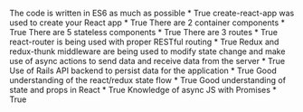 The code is written in ES6 as much as possible *
True
create-react-app was used to create your React app *
True
There are 2 container components *
True
There are 5 stateless components *
True
There are 3 routes *
True
react-router is being used with proper RESTful routing *
True
Redux and redux-thunk middleware are being used to modify state change and make use of async actions to send data and receive data from the server *
True
Use of Rails API backend to persist data for the application *
True
Good understanding of the react/redux state flow *
True
Good understanding of state and props in React *
True
Knowledge of async JS with Promises *
True
